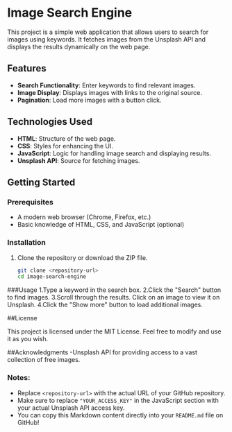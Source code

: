# Image Search Engine

This project is a simple web application that allows users to search for images using keywords. It fetches images from the Unsplash API and displays the results dynamically on the web page.

## Features
- **Search Functionality**: Enter keywords to find relevant images.
- **Image Display**: Displays images with links to the original source.
- **Pagination**: Load more images with a button click.

## Technologies Used
- **HTML**: Structure of the web page.
- **CSS**: Styles for enhancing the UI.
- **JavaScript**: Logic for handling image search and displaying results.
- **Unsplash API**: Source for fetching images.

## Getting Started

### Prerequisites
- A modern web browser (Chrome, Firefox, etc.)
- Basic knowledge of HTML, CSS, and JavaScript (optional)

### Installation
1. Clone the repository or download the ZIP file.
   ```bash
   git clone <repository-url>
   cd image-search-engine
###Usage
1.Type a keyword in the search box.
2.Click the "Search" button to find images.
3.Scroll through the results. Click on an image to view it on Unsplash.
4.Click the "Show more" button to load additional images.

##License

This project is licensed under the MIT License. Feel free to modify and use it as you wish.

##Acknowledgments
-Unsplash API for providing access to a vast collection of free images.


### Notes:
- Replace `<repository-url>` with the actual URL of your GitHub repository.
- Make sure to replace `"YOUR_ACCESS_KEY"` in the JavaScript section with your actual Unsplash API access key.
- You can copy this Markdown content directly into your `README.md` file on GitHub!




